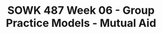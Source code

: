 ---
layout: single_embed_slide
title: "SOWK 487 Week 06 - Group Practice Models - Mutual Aid"
presentation_id: suRjoI
canonical_url: /presentations/suRjoI/
slides:
  - slide_name: ../deck-6332-large-0.jpeg
    slide_thumbnail: ../deck-6332-thumb-0.jpeg
    slide_text: >
      <p><strong>Time</strong>: Wednesday’s from 5:30-8:15<br />
      <strong>Date</strong>: 02/17/21
      <strong>Content</strong>: The Mutual Aid Model
      <strong>Reading Assignment</strong>: Garvin et al. (2017) Chapter 7
      <strong>Due Dates</strong>:</p>
      <ul>
      <li>
      <strong>A-01: Synchronous Class Engagement</strong> Attend class</li>
      <li>**A-02: Asynchronous Class Engagement **Local community mutual aid groups Post by Sunday 02/21/21 at 11:55 PM with no replies required <em>via my Heritage Course Forums</em>
      </li>
      <li>
      <strong>Read</strong> Garvin et al. (2017) Chapter 7</li>
      </ul>
      
  - slide_name: ../deck-6332-large-1.jpeg
    slide_thumbnail: ../deck-6332-thumb-1.jpeg
    slide_text: >
      <blockquote>
      <p>Oprah Winfrey Network (2011, Feb 23) Transgender support group meeting | Our America with Lisa Ling | Oprah Winfrey Network [Video]. Retrieved from https://www.youtube.com/watch?v=n7cq8Gezx4Y.</p>
      </blockquote>
      <blockquote>
      <p>This video features what could probably be characterized as a Mutual Aid modeled group.</p>
      </blockquote>
      <blockquote>
      <p>[Whole Class Activity] Watch the video clip.</p>
      </blockquote>
      <blockquote>
      <p>[Whole Class Activity] While there was not a lot of watching the psychologist facilitate the group, what are some things that you might have seen that would apply to mutual aid? What would be some things that you saw the facilitator do?</p>
      </blockquote>
      
  - slide_name: ../deck-6332-large-2.jpeg
    slide_thumbnail: ../deck-6332-thumb-2.jpeg
    slide_text: >
      <ul>
      <li>What are mutual aid groups</li>
      <li>The phases of helping within the mutual aid process</li>
      <li>Facilitation of mutual aid</li>
      </ul>
      
  - slide_name: ../deck-6332-large-3.jpeg
    slide_thumbnail: ../deck-6332-thumb-3.jpeg
    slide_text: >
      <blockquote>
      <p>The mutual aid model is a model of running groups where members help each other (such as a support group). There are two areas of concerns that a facilitator must address</p>
      </blockquote>
      
  - slide_name: ../deck-6332-large-4.jpeg
    slide_thumbnail: ../deck-6332-thumb-4.jpeg
    slide_text: >
      <p>(Garvin et al., 2017)</p>
      <p>Mutual Aid is used with many different populations that are both vulnerable and resilient. Really, any population that is</p>
      <blockquote>
      <p>Isolated and physically and emotionally challenged group members</p>
      </blockquote>
      <p>In the literature there is research around the following:</p>
      <ul>
      <li>People dealing with traumatic experiences</li>
      <li>Grief</li>
      <li>AIDS</li>
      <li>People with mental health difficulties</li>
      <li>Health care settings</li>
      <li>People with alternative sexual orientation</li>
      <li>Immigrants and refugees</li>
      <li>People contending with intimate partner and other violence</li>
      <li>Sexual abuse</li>
      <li>Homelessness</li>
      <li>Older elderly people and their caregivers</li>
      <li>Isolated and physically and emotionally challenged group members</li>
      </ul>
      
  - slide_name: ../deck-6332-large-5.jpeg
    slide_thumbnail: ../deck-6332-thumb-5.jpeg
    slide_text: >
      <blockquote>
      <p>Schwartz is prolific in writing about doing group work, and he looked at doing social work with groups as a interactionist model.</p>
      </blockquote>
      <blockquote>
      <p>Schwartz would describe that groups are organic whole and dynamic systems.</p>
      </blockquote>
      <p>The social worker effects and is affected by the environment of the group.</p>
      <p>He proposed that groups of people working together move towards “health, growth, and belonging”</p>
      <p>This mediation function of social work is to mediate the transactions between the group and societal institutions and between individual members within the group.</p>
      
  - slide_name: ../deck-6332-large-6.jpeg
    slide_thumbnail: ../deck-6332-thumb-6.jpeg
    slide_text: >
      <ul>
      <li>Deal with external, environmentally induced stressors
      <ul>
      <li>How does the facilitator navigate between identify with the group and the agency</li>
      <li>How does the facilitator make sure that there aren’t other external stressors for participants.</li>
      </ul>
      </li>
      <li>Deal with internal interpersonal induced stressors
      <ul>
      <li>Managing dysfunctional communications</li>
      <li>Relationship patterns (withdrawal, factionalism, alliances, scapegoating)</li>
      <li>Identify patters of behavior and encourage members to change behaviors</li>
      </ul>
      </li>
      </ul>
      
  - slide_name: ../deck-6332-large-7.jpeg
    slide_thumbnail: ../deck-6332-thumb-7.jpeg
    slide_text: >
      <p>(Schwartz, 1971)</p>
      <blockquote>
      <p>There are four interrelated helping phases…</p>
      </blockquote>
      <ul>
      <li>Preparation Phase</li>
      <li>Contract Phase</li>
      <li>Work Phase</li>
      <li>Ending Phase</li>
      </ul>
      
  - slide_name: ../deck-6332-large-8.jpeg
    slide_thumbnail: ../deck-6332-thumb-8.jpeg
    slide_text: >
      <p>(Schwartz, 1971)</p>
      <blockquote>
      <p>Preparation Phase: The worker with lay the groundwork for the implementation of the group.</p>
      </blockquote>
      <ul>
      <li>Organizational and work preparation
      <ul>
      <li>i.e. is it planned who, what, where, when, how etc.</li>
      <li>What is it going to look like</li>
      </ul>
      </li>
      <li>Group dynamics and functions preparation
      <ul>
      <li>i.e. Groups size, focus, needs, etc.</li>
      </ul>
      </li>
      </ul>
      
  - slide_name: ../deck-6332-large-9.jpeg
    slide_thumbnail: ../deck-6332-thumb-9.jpeg
    slide_text: >
      <p>(Schwartz, 1971)</p>
      <blockquote>
      <p>Contract Phase: Getting buy in for the group</p>
      </blockquote>
      <ul>
      <li>Worker helps group reach a common agreement that is clear and mutual agreement.</li>
      <li>Obtaining member reactions to services</li>
      </ul>
      
  - slide_name: ../deck-6332-large-10.jpeg
    slide_thumbnail: ../deck-6332-thumb-10.jpeg
    slide_text: >
      <p>(Schwartz, 1971)</p>
      <blockquote>
      <p>Work Phase: The implementation of the mutual aid</p>
      </blockquote>
      <ul>
      <li>Finding, through negotiation, the <strong>common ground</strong> between the requirements of the group members and those of the systems they need to negotiate</li>
      <li>
      <strong>Detecting and challenging the obstacles</strong> to the work as these obstacles arise</li>
      <li>
      <strong>Contributing</strong> ideas, facts, and values from his or her own perspective when he or she things that such data may be useful to the members in dealing with the problems under considerations</li>
      <li>
      <strong>Defining the requirements and limits</strong> of the situation in which the client -worker system is set.</li>
      </ul>
      
  - slide_name: ../deck-6332-large-11.jpeg
    slide_thumbnail: ../deck-6332-thumb-11.jpeg
    slide_text: >
      <p>(Schwartz, 1971)</p>
      <blockquote>
      <p>Ending Phase: All groups end</p>
      </blockquote>
      <ul>
      <li>Managing feelings</li>
      <li>Future planning</li>
      </ul>
      
  - slide_name: ../deck-6332-large-12.jpeg
    slide_thumbnail: ../deck-6332-thumb-12.jpeg
    slide_text: >
      <blockquote>
      <p>Some of the tasks, methods, and skills used for the Mutual Aid Model are…</p>
      </blockquote>
      <ul>
      <li>Directs group members to each other</li>
      <li>Identifies and focuses on salient themes</li>
      <li>Encourages and reinforces cooperative mutual support norms</li>
      <li>Engagement members to participate in collective activities</li>
      <li>Give participants the ability to do rehearsal</li>
      </ul>
      
  - slide_name: ../deck-6332-large-13.jpeg
    slide_thumbnail: ../deck-6332-thumb-13.jpeg
    slide_text: >
      <blockquote>
      <p>When a mutual aid model group is being facilitated, it is much closer to a non facilitated group compared to say a EBP group with specific and lots of facilitator directions.</p>
      </blockquote>
      
  - slide_name: ../deck-6332-large-14.jpeg
    slide_thumbnail: ../deck-6332-thumb-14.jpeg
    slide_text: >
      <blockquote>
      <p>We are going to do an activity, and have all of you have the opportunity to facilitate a mutual aid for students group.</p>
      </blockquote>
      <blockquote>
      <p>Facilitate a group to help facilitate mutual aid of the members focused as a group of students.</p>
      </blockquote>
      <ul>
      <li>Three different support groups</li>
      <li>First person to facilitate to work in the contracting phase</li>
      <li>Other members will facilitate the working phase.</li>
      <li>10 Minutes each facilitator</li>
      </ul>
      
  - slide_name: ../deck-6332-large-15.jpeg
    slide_thumbnail: ../deck-6332-thumb-15.jpeg
    slide_text: >
      <p>(Garvin et al., 2017)</p>
      <blockquote>
      <p>One way the mutual aid model works and a way of conceptualizing it is the idea of helping people to realize that we are all in the same boat.</p>
      </blockquote>
      <ul>
      <li>Expands members perspectives</li>
      <li>Helps members universalize their life struggles</li>
      <li>Raise the level of consciousness to expand their perspectives</li>
      <li>Develops group empathy support</li>
      </ul>
      
---